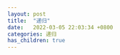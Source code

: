 ```yaml
---
layout: post
title:  "递归"
date:   2022-03-05 22:03:34 +0800
categories: 递归
has_children: true
---
```


